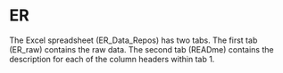 # ER
The Excel spreadsheet (ER_Data_Repos) has two tabs. The first tab (ER_raw) contains the raw data. The second tab (READme) contains the description for each of the column headers within tab 1.
